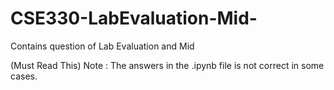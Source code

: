 # CSE330-LabEvaluation-Mid-
Contains question of Lab Evaluation and Mid 

(Must Read This)
Note : The answers in the .ipynb file is not correct in some cases.

